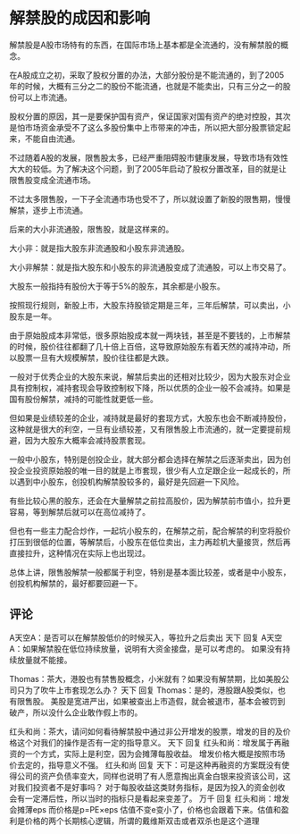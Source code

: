 # 解禁股的成因和影响
[url]: (https://t.zsxq.com/vneqBu3)

解禁股是A股市场特有的东西，在国际市场上基本都是全流通的，没有解禁股的概念。

在A股成立之初，采取了股权分置的办法，大部分股份是不能流通的，到了2005年的时候，大概有三分之二的股份不能流通，也就是不能卖出，只有三分之一的股份可以上市流通。

股权分置的原因，其一是要保护国有资产，保证国家对国有资产的绝对控股，其次是怕市场资金承受不了这么多股份集中上市带来的冲击，所以把大部分股票锁定起来，不能自由流通。

不过随着A股的发展，限售股太多，已经严重阻碍股市健康发展，导致市场有效性大大的较低。为了解决这个问题，到了2005年启动了股权分置改革，目的就是让限售股变成全流通市场。

不过太多限售股，一下子全流通市场也受不了，所以就设置了新股的限售期，慢慢解禁，逐步上市流通。

后来的大小非流通股，限售股，就是这样来的。

大小非：就是指大股东非流通股和小股东非流通股。

大小非解禁：就是指大股东和小股东的非流通股变成了流通股，可以上市交易了。

大股东一般指持有股份大于等于5%的股东，其余都是小股东。

按照现行规则，新股上市，大股东持股锁定期是三年，三年后解禁，可以卖出，小股东是一年。

由于原始股成本非常低，很多原始股成本就一两块钱，甚至是不要钱的，上市解禁的时候，股价往往都翻了几十倍上百倍，这导致原始股东有着天然的减持冲动，所以股票一旦有大规模解禁，股价往往都是大跌。

一般对于优秀企业的大股东来说，解禁后卖出的还相对比较少，因为大股东对企业具有控制权，减持套现会导致控制权下降，所以优质的企业一般不会减持。如果是国有股份解禁，减持的可能性就更低一些。

但如果是业绩较差的企业，减持就是最好的套现方式，大股东也会不断减持股份，这种就是很大的利空，一旦有业绩较差，又有限售股上市流通的，就一定要提前规避，因为大股东大概率会减持股票套现。

一般中小股东，特别是创投企业，就大部分都会选择在解禁之后逐渐卖出，因为创投企业投资原始股的唯一目的就是上市套现，很少有人立足跟企业一起成长的，所以遇到中小股东，创投机构解禁股较多的，最好是先回避一下风险。

有些比较心黑的股东，还会在大量解禁之前拉高股价，因为解禁前市值小，拉升更容易，等到解禁后就可以在高位减持了。

但也有一些主力配合炒作，一起坑小股东的，在解禁之前，配合解禁的利空将股价打压到很低的位置，等解禁后，小股东在低位卖出，主力再趁机大量接货，然后再直接拉升，这种情况在实际上也出现过。

总体上讲，限售股解禁一般都属于利空，特别是基本面比较差，或者是中小股东，创投机构解禁的，最好都要回避一下。

## 评论 
A天空A：是否可以在解禁股低价的时候买入，等拉升之后卖出
天下 回复 A天空A：如果解禁股在低位持续放量，说明有大资金接盘，是可以考虑的。
如果没有持续放量就不能接。

Thomas：茶大，港股也有禁售股概念，小米就有？如果没有解禁期，比如美股公司只为了吹牛上市套现怎么办？
天下 回复 Thomas：是的，港股跟A股类似，也有限售股。
美股是宽进严出，如果被查出上市造假，就会被退市，基本会被罚到破产，所以没什么企业敢作假上市的。

红头和尚：茶大，请问如何看待解禁股中通过非公开增发的股票，增发的目的及价格这个对我们的操作是否有一定的指导意义。
天下 回复 红头和尚：增发属于再融资的一个方式，实际上是利空，因为会摊薄每股收益。
增发价格大概是按照市场价去定的，指导意义不强。
红头和尚 回复 天下：可是这种再融资的方案既没有使得公司的资产负债率变大，同样也说明了有人愿意掏出真金白银来投资该公司，这对我们投资者不是好事吗？
对于每股收益这类财务指标，是因为投入的资金创收会有一定滞后性，所以当时的指标只是看起来变差了。
万千 回复 红头和尚：增发会摊薄eps  而价格是p=PE×eps  估值不变e变小了，价格也会跟着下来。估值和盈利是价格的两个长期核心逻辑，所谓的戴维斯双击或者双杀也是这个道理

